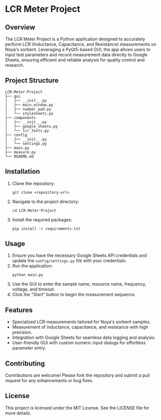 # LCR Meter Project

## Overview

The LCR Meter Project is a Python application designed to accurately perform LCR (Inductance, Capacitance, and Resistance) measurements on Noya's sorbent. Leveraging a PyQt5-based GUI, the app allows users to input test parameters and record measurement data directly to Google Sheets, ensuring efficient and reliable analysis for quality control and research.

## Project Structure

```
LCR-Meter-Project
├── gui
│   ├── __init__.py
│   ├── main_window.py
│   ├── number_pad.py
│   └── stylesheets.py
├── components
│   ├── __init__.py
│   ├── google_sheets.py
│   └── lcr_tests.py
├── config
│   ├── __init__.py
│   └── settings.py
├── main.py
├── measure.py
└── README.md
```

## Installation

1. Clone the repository:
   ```
   git clone <repository-url>
   ```
2. Navigate to the project directory:
   ```
   cd LCR-Meter-Project
   ```
3. Install the required packages:
   ```
   pip install -r requirements.txt
   ```

## Usage

1. Ensure you have the necessary Google Sheets API credentials and update the `config/settings.py` file with your credentials.
2. Run the application:
   ```
   python main.py
   ```
3. Use the GUI to enter the sample name, resource name, frequency, voltage, and timeout.
4. Click the "Start" button to begin the measurement sequence.

## Features

- Specialized LCR measurements tailored for Noya's sorbent samples.
- Measurement of inductance, capacitance, and resistance with high precision.
- Integration with Google Sheets for seamless data logging and analysis.
- User-friendly GUI with custom numeric input dialogs for effortless parameter entry.

## Contributing

Contributions are welcome! Please fork the repository and submit a pull request for any enhancements or bug fixes.

## License

This project is licensed under the MIT License. See the LICENSE file for more details.
